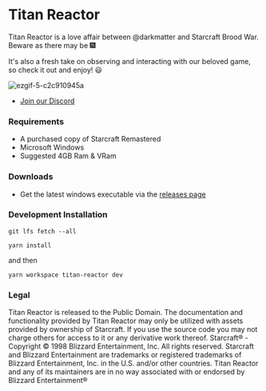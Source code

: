 # Titan Reactor 

Titan Reactor is a love affair between @darkmatter and Starcraft Brood War. Beware as there may be 🎆 

It's also a fresh take on observing and interacting with our beloved game, so check it out and enjoy! 😃

![ezgif-5-c2c910945a](https://user-images.githubusercontent.com/586716/153120765-4fa4faf4-0e46-42b9-ba08-10ab5ace2f20.gif)

- [Join our Discord](http://discord.imbateam.gg/)

### Requirements
- A purchased copy of Starcraft Remastered
- Microsoft Windows
- Suggested 4GB Ram & VRam

### Downloads
- Get the latest windows executable via the [releases page](https://github.com/imbateam-gg/titan-reactor/releases)
### Development Installation

`git lfs fetch --all`

`yarn install`

and then

`yarn workspace titan-reactor dev`

### Legal

Titan Reactor is released to the Public Domain. The documentation and functionality provided by Titan Reactor may only be utilized with assets provided by ownership of Starcraft. If you use the source code you may not charge others for access to it or any derivative work thereof. Starcraft® - Copyright © 1998 Blizzard Entertainment, Inc. All rights reserved. Starcraft and Blizzard Entertainment are trademarks or registered trademarks of Blizzard Entertainment, Inc. in the U.S. and/or other countries. Titan Reactor and any of its maintainers are in no way associated with or endorsed by Blizzard Entertainment®
